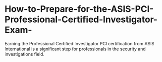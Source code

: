 # How-to-Prepare-for-the-ASIS-PCI-Professional-Certified-Investigator-Exam-
Earning the Professional Certified Investigator PCI certification from ASIS International is a significant step for professionals in the security and investigations field.
